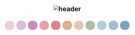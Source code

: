 <h2 align="center">
  <img src="https://github.com/levuaska.png" height="200" alt="header"/>
  
  <br>
  <br>
  
  <img src="https://raw.githubusercontent.com/levuaska/levuaska/dev/assets/colors/flamingo.png" height="32" width="32"/>
  <img src="https://raw.githubusercontent.com/levuaska/levuaska/dev/assets/colors/mauve.png" height="32" width="32"/>
  <img src="https://raw.githubusercontent.com/levuaska/levuaska/dev/assets/colors/pink.png" height="32" width="32"/>
  <img src="https://raw.githubusercontent.com/levuaska/levuaska/dev/assets/colors/maroon.png" height="32" width="32"/>
  <img src="https://raw.githubusercontent.com/levuaska/levuaska/dev/assets/colors/red.png" height="32" width="32"/>
  <img src="https://raw.githubusercontent.com/levuaska/levuaska/dev/assets/colors/peach.png" height="32" width="32"/>
  <img src="https://raw.githubusercontent.com/levuaska/levuaska/dev/assets/colors/yellow.png" height="32" width="32"/>
  <img src="https://raw.githubusercontent.com/levuaska/levuaska/dev/assets/colors/green.png" height="32" width="32"/>
  <img src="https://raw.githubusercontent.com/levuaska/levuaska/dev/assets/colors/teal.png" height="32" width="32"/>
  <img src="https://raw.githubusercontent.com/levuaska/levuaska/dev/assets/colors/blue.png" height="32" width="32"/>
  <img src="https://raw.githubusercontent.com/levuaska/levuaska/dev/assets/colors/sky.png" height="32" width="32"/>
</h2>
